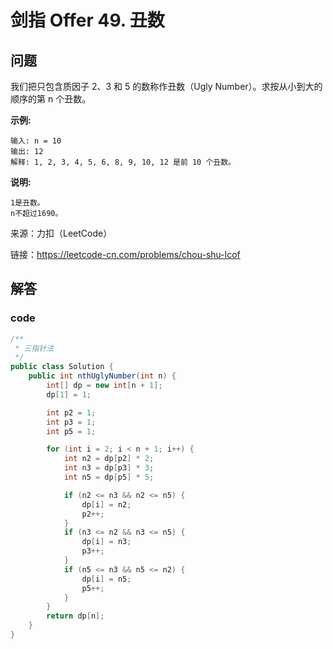 # 剑指 Offer 49. 丑数

## 问题

我们把只包含质因子 2、3 和 5 的数称作丑数（Ugly Number）。求按从小到大的顺序的第 n 个丑数。


**示例:**

    输入: n = 10
    输出: 12
    解释: 1, 2, 3, 4, 5, 6, 8, 9, 10, 12 是前 10 个丑数。
    
**说明:**

    1是丑数。
    n不超过1690。

来源：力扣（LeetCode）

链接：https://leetcode-cn.com/problems/chou-shu-lcof

## 解答

### code

```java
/**
 * 三指针法
 */
public class Solution {
    public int nthUglyNumber(int n) {
        int[] dp = new int[n + 1];
        dp[1] = 1;

        int p2 = 1;
        int p3 = 1;
        int p5 = 1;

        for (int i = 2; i < n + 1; i++) {
            int n2 = dp[p2] * 2;
            int n3 = dp[p3] * 3;
            int n5 = dp[p5] * 5;

            if (n2 <= n3 && n2 <= n5) {
                dp[i] = n2;
                p2++;
            }
            if (n3 <= n2 && n3 <= n5) {
                dp[i] = n3;
                p3++;
            }
            if (n5 <= n3 && n5 <= n2) {
                dp[i] = n5;
                p5++;
            }
        }
        return dp[n];
    }
}
```
